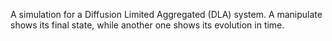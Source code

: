A simulation for a Diffusion Limited Aggregated (DLA) system. A manipulate shows its final state, while another one shows its evolution in time.
